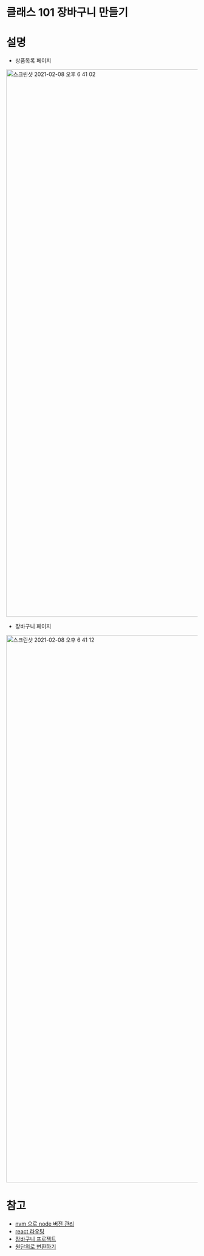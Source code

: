 # 클래스 101 장바구니 만들기

# 설명
- 상품목록 페이지
<img width="1440" alt="스크린샷 2021-02-08 오후 6 41 02" src="https://user-images.githubusercontent.com/45745078/107202645-c3797b80-6a3d-11eb-807a-2662ca91ae7f.png">

- 장바구니 페이지
<img width="1440" alt="스크린샷 2021-02-08 오후 6 41 12" src="https://user-images.githubusercontent.com/45745078/107202717-d724e200-6a3d-11eb-9083-fb08bcadc40b.png">

# 참고
- [nvm 으로 node 버전 관리](https://gist.github.com/falsy/8aa42ae311a9adb50e2ca7d8702c9af1)
- [react 라우팅](https://velog.io/@ki_blank/React-Router-1.-8njzuummrs)
- [장바구니 프로젝트](https://medium.com/@jsh901220/simple-react-shopping-mall-%EB%A7%8C%EB%93%A4%EA%B8%B0-3-6e278bc39117)
- [원단위로 변환하기](https://stove99.tistory.com/113)